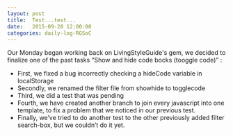 ```yaml
---
layout: post
title:  Test...test...
date:   2015-09-28 12:00:00
categories: daily-log-RGSoC
---
```


Our Monday began working back on LivingStyleGuide's gem, we decided to finalize one of the past tasks “Show and hide code bocks (tooggle code)” :

- First, we fixed a bug incorrectly checking a hideCode variable in localStorage
- Secondly, we renamed the filter file from showhide to togglecode
- Third, we did a test that was pending
- Fourth, we have created another branch to join every javascript into one template, to fix a problem that we noticed in our previous test.
- Finally, we’ve tried to do another test to the other previously added filter search-box, but we couldn’t do it yet.
